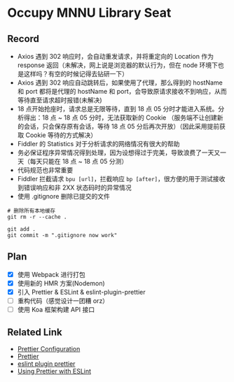# Occupy MNNU Library Seat

## Record

- Axios 遇到 302 响应时，会自动重发请求，并将重定向的 Location 作为 response 返回（未解决，网上说是浏览器的默认行为，但在 node 环境下也是这样吗？有空的时候记得去钻研一下）
- Axios 遇到 302 响应自动跳转后，如果使用了代理，那么得到的 hostName 和 port 都将是代理的 hostName 和 port，会导致原请求接收不到响应，从而等待直至请求超时报错(未解决)
- 18 点开始抢座时，请求总是无限等待，直到 18 点 05 分时才能进入系统。分析得出：18 点 ~ 18 点 05 分时，无法获取新的 Cookie （服务端不让创建新的会话，只会保存原有会话，等待 18 点 05
  分后再次开放）（因此采用提前获取 Cookie 等待的方式解决）
- Fiddler 的 Statistics 对于分析请求的网络情况有很大的帮助
- 务必保证程序异常情况得到处理，因为设想得过于完美，导致浪费了一天又一天（每天只能在 18 点 ~ 18 点 05 分测）
- 代码规范也非常重要
- Fiddler 拦截请求 `bpu [url]`，拦截响应 `bp [after]`，很方便的用于测试接收到错误响应和非 2XX 状态码时的异常情况
- 使用 .gitignore 删除已提交的文件

```shell
# 删除所有本地缓存
git rm -r --cache .

git add .
git commit -m ".gitignore now work"
```

## Plan

- [x] 使用 Webpack 进行打包
- [x] 使用新的 HMR 方案(Nodemon)
- [x] 引入 Prettier & ESLint & eslint-plugin-prettier
- [ ] 重构代码（感觉设计一团糟 orz）
- [ ] 使用 Koa 框架构建 API 接口

## Related Link

- [Prettier Configuration](https://zhuanlan.zhihu.com/p/81764012?from_voters_page=true)
- [Prettier](https://zhuanlan.zhihu.com/p/81764012?from_voters_page=true)
- [eslint plugin prettier](https://github.com/prettier/eslint-plugin-prettier)
- [Using Prettier with ESLint](https://prettier.io/docs/en/webstorm.html)
